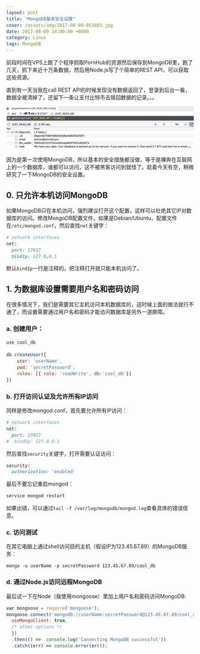 ```yaml
---
layout: post
title: "MongoDB基本安全设置"
cover: /assets/img/2017-08-09-051803.jpg
date: 2017-08-09 14:00:00 +0800
category: Linux
tags: MongoDB
---
```


前段时间在VPS上跑了个程序抓取PornHub的资源然后保存到MongoDB里，跑了几天，抓下来近十万条数据，然后用Node.js写了个简单的REST API，可以获取这些资源。

直到有一天当我在call REST API的时候发现没有数据返回了，登录到后台一看，数据全被清掉了，还留下一条让支付比特币去赎回数据的记录。。。

![](/assets/img/2017-08-09-151209.jpg)

因为是第一次使用MongoDB，所以基本的安全措施都没做，等于是裸奔在互联网上的一个数据库，谁都可以访问，这不被黑客访问到就怪了。趁着今天有空，稍微研究了一下MongoDB的安全设置。

## 0. 只允许本机访问MongoDB

如果MongoDB只在本机访问，强烈建议打开这个配置，这样可以杜绝其它IP对数据库的访问。修改MongoDB配置文件，如果是Debian/Ubuntu，配置文件在`/etc/mongod.conf`，然后查找`net`关键字：

```ruby
# network interfaces
net:
  port: 27017
  bindIp: 127.0.0.1
```

默认`bindIp`一行是注释的，把注释打开就只能本机访问了。

## 1. 为数据库设置需要用户名和密码访问

在很多情况下，我们是需要其它主机访问本机数据库的，这时候上面的做法就行不通了，而设置需要通过用户名和密码才能访问数据库是另外一道屏障。

### a. 创建用户：

```javascript
use cool_db

db.createUser({
    user: 'userName',
    pwd: 'secretPassword',
    roles: [{ role: 'readWrite', db:'cool_db'}]
})
```

### b. 打开访问认证及允许所有IP访问

同样是修改mongod.conf，首先要允许所有IP访问：

```ruby
# network interfaces
net:
  port: 27017
#  bindIp: 127.0.0.1
```

然后查找`security`关键字，打开需要认证访问：

```ruby
security:
  authorization: 'enabled'
```

最后不要忘记重启mongod：

```c
service mongod restart
```

如果出错，可以通过`tail -f /var/log/mongodb/mongod.log`查看具体的错误信息。

### c. 访问测试

在其它电脑上通过shell访问目的主机（假设IP为123.45.67.89）的MongoDB服务：

```shell
mongo -u userName -p secretPassword 123.45.67.89/cool_db
```

### d. 通过Node.js访问远程MongoDB

最后试一下在Node（我使用mongoose）里加上用户名和密码访问MongoDB:

```javascript
var mongoose = require('mongoose');
mongoose.connect('mongodb://userName:secretPassword@123.45.67.89/cool_db', {
  useMongoClient: true,
  /* other options */
  })
  .then(() =>  console.log('Connecting MongoDB successful'))
  .catch((err) => console.error(err));
```

